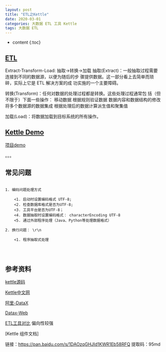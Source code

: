 ```yaml
---
layout: post
title: "ETL之Kettle"
date: 2020-03-01
categories: 大数据 ETL 工具 Kettle
tags: 大数据 ETL
---
```


* content
{:toc}

## [ETL](https://baike.baidu.com/item/ETL/1251949?fr=aladdin)

Extract-Transform-Load: 抽取->转换->加载
抽取(Extract)：一般抽取过程需要连接到不同的数据源，以便为随后的步 骤提供数据。这一部分看上去简单而琐碎，实际上它是 ETL 解决方案的成 功实施的一个主要障碍。

转换(Transform)：任何对数据的处理过程都是转换。这些处理过程通常包
括（但不限于）下面一些操作：
移动数据
根据规则验证数据
数据内容和数据结构的修改
将多个数据源的数据集成
根据处理后的数据计算派生值和聚集值

加载(Load)：将数据加载到目标系统的所有操作。

## [Kettle Demo](http://www.kettle.net.cn/blog/category/demo/)

[项目demo](https://gitee.com/xushj/etl-demo)

。。。

## 常见问题

```

1. 编码问题处理方式

	<1. 启动时设置编码格式 UTF-8;
	<2. 检查数据库格式是否为UTF-8;
	<3. 工具平台是否为UTF-8；
	<4. 数据抽取时设置编码格式： characterEncoding UTF-8
	<5. 通过外部程序处理（Java、Python等处理数据格式）

2. 换行问题： \r\n

	<1. 程序抽取式处理




```

## 参考资料

[kettle源码](https://github.com/pentaho/pentaho-kettle)

[Kettle中文网](http://www.kettle.net.cn/category/demo)

[阿里-DataX](https://github.com/alibaba/DataX)

[Datax-Web](https://github.com/WeiYe-Jing/datax-web)

[ETL工具对比](https://www.cnblogs.com/DataPipeline2018/p/11131723.html)  偏向性较强

[Kettle 组件文档]

链接：https://pan.baidu.com/s/1DAOzqGHJId1KWR1Eb58RFQ 
提取码：95md 
